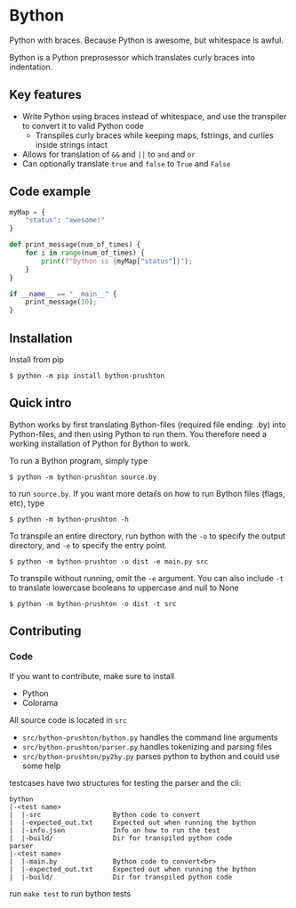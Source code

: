# Bython
Python with braces. Because Python is awesome, but whitespace is awful.

Bython is a Python preprosessor which translates curly braces into indentation.

## Key features

* Write Python using braces instead of whitespace, and use the transpiler to convert it to valid Python code
  * Transpiles curly braces while keeping maps, fstrings, and curlies inside strings intact
* Allows for translation of `&&` and `||` to `and` and `or`
* Can optionally translate `true` and `false` to `True` and `False`

## Code example

```python
myMap = {
    "status": "awesome!"
}

def print_message(num_of_times) {
    for i in range(num_of_times) {
        print(f"Bython is {myMap["status"]}");
    }
}

if __name__ == "__main__" {
    print_message(10);
}
```


## Installation

Install from pip

```
$ python -m pip install bython-prushton
```

## Quick intro

Bython works by first translating Bython-files (required file ending: .by) into Python-files, and then using Python to run them. You therefore need a working installation of Python for Bython to work.


To run a Bython program, simply type

```
$ python -m bython-prushton source.by 
```

to run `source.by`. If you want more details on how to run Bython files (flags, etc), type

```
$ python -m bython-prushton -h
```

To transpile an entire directory, run bython with the `-o` to specify the output directory, and `-e` to specify the entry point. 

```
$ python -m bython-prushton -o dist -e main.py src
```

To transpile without running, omit the `-e` argument. You can also include `-t` to translate lowercase booleans to uppercase and null to None

```
$ python -m bython-prushton -o dist -t src
```

## Contributing

### Code

If you want to contribute, make sure to install
* Python
* Colorama

All source code is located in `src`
* `src/bython-prushton/bython.py` handles the command line arguments
* `src/bython-prushton/parser.py` handles tokenizing and parsing files
* `src/bython-prushton/py2by.py` parses python to bython and could use some help

testcases have two structures for testing the parser and the cli:

```
bython
|-<test name>
|  |-src                  Bython code to convert
|  |-expected_out.txt     Expected out when running the bython
|  |-info.json            Info on how to run the test
|  |-build/               Dir for transpiled python code
parser
|-<test name> 
|  |-main.by              Bython code to convert<br>
|  |-expected_out.txt     Expected out when running the bython
|  |-build/               Dir for transpiled python code
```

run `make test` to run bython tests
